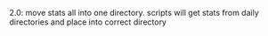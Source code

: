 2.0: move stats all into one directory. scripts will get stats from daily directories and place into correct directory
